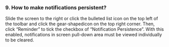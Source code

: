 ### 9. How to make notifications persistent?
Slide the screen to the right or click the bulleted list icon on the top left of the toolbar and click the gear-shapedicon on the top right corner. Then, click “Reminder” to tick the checkbox of “Notification Persistence”. With this enabled, notifications in screen pull-down area must be viewed individually to be cleared.
